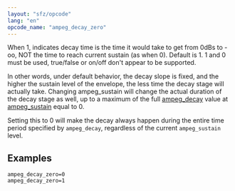 ```yaml
---
layout: "sfz/opcode"
lang: "en"
opcode_name: "ampeg_decay_zero"
---
```

When 1, indicates decay time is the time it would take to get from 0dBs to -oo,
NOT the time to reach current sustain (as when 0).
Default is 1. 1 and 0 must be used, true/false or on/off don't appear to be supported.

In other words, under default behavior, the decay slope is fixed, and the higher
the sustain level of the envelope, the less time the decay stage will actually
take. Changing ampeg_sustain will change the actual duration of the decay stage
as well, up to a maximum of the full [ampeg_decay](ampeg_decay) value at
[ampeg_sustain](ampeg_sustain) equal to 0.

Setting this to 0 will make the decay always happen during the entire
time period specified by `ampeg_decay`, regardless of the current
`ampeg_sustain` level.

## Examples

```
ampeg_decay_zero=0
ampeg_decay_zero=1
```
